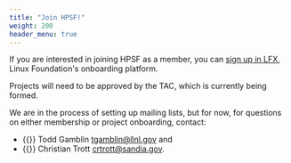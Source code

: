 ```yaml
---
title: "Join HPSF!"
weight: 200
header_menu: true
---
```


If you are interested in joining HPSF as a member, you can
[sign up in LFX](https://enrollment.lfx.linuxfoundation.org/?project=hpsf), Linux
Foundation's onboarding platform.

Projects will need to be approved by the TAC, which is currently being formed.

We are in the process of setting up mailing lists, but for now, for questions on either
membership or project onboarding, contact:

* {{<icon class="fa fa-envelope">}} Todd&nbsp;Gamblin&nbsp;[tgamblin@llnl.gov](mailto:tgamblin@llnl.gov) and
* {{<icon class="fa fa-envelope">}} Christian&nbsp;Trott&nbsp;[crtrott@sandia.gov](mailto:crtrott@sandia.gov).
